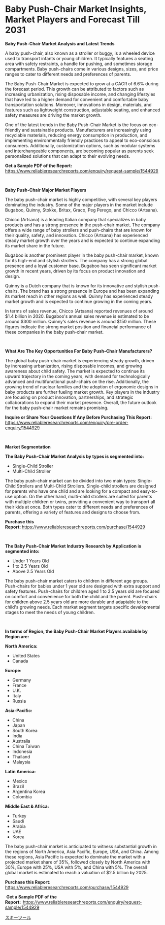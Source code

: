 <p><h1>Baby Push-Chair Market Insights, Market Players and Forecast Till 2031</h1></p><p><strong>Baby Push-Chair Market Analysis and Latest Trends</strong></p>
<p><p>A baby push-chair, also known as a stroller or buggy, is a wheeled device used to transport infants or young children. It typically features a seating area with safety restraints, a handle for pushing, and sometimes storage compartments. Baby push-chairs come in various designs, sizes, and price ranges to cater to different needs and preferences of parents.</p><p>The Baby Push-Chair Market is expected to grow at a CAGR of 6.6% during the forecast period. This growth can be attributed to factors such as increasing urbanization, rising disposable income, and changing lifestyles that have led to a higher demand for convenient and comfortable baby transportation solutions. Moreover, innovations in design, materials, and features such as lightweight construction, adjustable seating, and enhanced safety measures are driving the market growth.</p><p>One of the latest trends in the Baby Push-Chair Market is the focus on eco-friendly and sustainable products. Manufacturers are increasingly using recyclable materials, reducing energy consumption in production, and implementing environmentally friendly practices to appeal to eco-conscious consumers. Additionally, customization options, such as modular systems and interchangeable components, are becoming popular as parents seek personalized solutions that can adapt to their evolving needs.</p></p>
<p><strong>Get a Sample PDF of the Report:&nbsp;</strong> <a href="https://www.reliableresearchreports.com/enquiry/request-sample/1544929">https://www.reliableresearchreports.com/enquiry/request-sample/1544929</a></p>
<p>&nbsp;</p>
<p><strong>Baby Push-Chair Major Market Players</strong></p>
<p><p>The baby push-chair market is highly competitive, with several key players dominating the industry. Some of the major players in the market include Bugaboo, Quinny, Stokke, Britax, Graco, Peg Perego, and Chicco (Artsana).</p><p>Chicco (Artsana) is a leading Italian company that specializes in baby products and has a strong presence in the push-chair market. The company offers a wide range of baby strollers and push-chairs that are known for their quality, safety, and innovation. Chicco (Artsana) has experienced steady market growth over the years and is expected to continue expanding its market share in the future.</p><p>Bugaboo is another prominent player in the baby push-chair market, known for its high-end and stylish strollers. The company has a strong global presence and a loyal customer base. Bugaboo has seen significant market growth in recent years, driven by its focus on product innovation and design.</p><p>Quinny is a Dutch company that is known for its innovative and stylish push-chairs. The brand has a strong presence in Europe and has been expanding its market reach in other regions as well. Quinny has experienced steady market growth and is expected to continue growing in the coming years.</p><p>In terms of sales revenue, Chicco (Artsana) reported revenues of around $1.4 billion in 2020. Bugaboo's annual sales revenue is estimated to be around $300 million. Quinny's sales revenue is around $150 million. These figures indicate the strong market position and financial performance of these companies in the baby push-chair market.</p></p>
<p>&nbsp;</p>
<p><strong>What Are The Key Opportunities For Baby Push-Chair Manufacturers?</strong></p>
<p><p>The global baby push-chair market is experiencing steady growth, driven by increasing urbanization, rising disposable incomes, and growing awareness about child safety. The market is expected to continue its upward trajectory in the coming years, with demand for technologically advanced and multifunctional push-chairs on the rise. Additionally, the growing trend of nuclear families and the adoption of ergonomic designs in baby products are further fueling market growth. Key players in the industry are focusing on product innovation, partnerships, and strategic collaborations to expand their market presence. Overall, the future outlook for the baby push-chair market remains promising.</p></p>
<p><strong>Inquire or Share Your Questions If Any Before Purchasing This Report:</strong> <a href="https://www.reliableresearchreports.com/enquiry/pre-order-enquiry/1544929">https://www.reliableresearchreports.com/enquiry/pre-order-enquiry/1544929</a></p>
<p>&nbsp;</p>
<p><strong>Market Segmentation</strong></p>
<p><strong>The Baby Push-Chair Market Analysis by types is segmented into:</strong></p>
<p><ul><li>Single-Child Stroller</li><li>Multi-Child Stroller</li></ul></p>
<p><p>The baby push-chair market can be divided into two main types: Single-Child Strollers and Multi-Child Strollers. Single-child strollers are designed for parents who have one child and are looking for a compact and easy-to-use option. On the other hand, multi-child strollers are suited for parents with multiple children or twins, providing a convenient way to transport all their kids at once. Both types cater to different needs and preferences of parents, offering a variety of features and designs to choose from.</p></p>
<p><strong>Purchase this Report:&nbsp;</strong><a href="https://www.reliableresearchreports.com/purchase/1544929">https://www.reliableresearchreports.com/purchase/1544929</a></p>
<p>&nbsp;</p>
<p><strong>The Baby Push-Chair Market Industry Research by Application is segmented into:</strong></p>
<p><ul><li>Under 1 Years Old</li><li>1 to 2.5 Years Old</li><li>Above 2.5 Years Old</li></ul></p>
<p><p>The baby push-chair market caters to children in different age groups. Push-chairs for babies under 1 year old are designed with extra support and safety features. Push-chairs for children aged 1 to 2.5 years old are focused on comfort and convenience for both the child and the parent. Push-chairs for children above 2.5 years old are more durable and adaptable to the child's growing needs. Each market segment targets specific developmental stages to meet the needs of young children.</p></p>
<p>&nbsp;</p>
<p><strong>In terms of Region, the Baby Push-Chair Market Players available by Region are:</strong></p>
<p>
    <p> <strong> North America: </strong>
        <ul>
            <li>United States</li>
            <li>Canada</li>
        </ul>
        </p> 
    <p> <strong> Europe: </strong>
        <ul>
            <li>Germany</li>
            <li>France</li>
            <li>U.K.</li>
            <li>Italy</li>
            <li>Russia</li>
        </ul>
        </p> 
    <p> <strong> Asia-Pacific: </strong>
        <ul>
            <li>China</li>
            <li>Japan</li>
            <li>South Korea</li>
            <li>India</li>
            <li>Australia</li>
            <li>China Taiwan</li>
            <li>Indonesia</li>
            <li>Thailand</li>
            <li>Malaysia</li>
        </ul>
        </p> 
    <p> <strong> Latin America: </strong>
        <ul>
            <li>Mexico</li>
            <li>Brazil</li>
            <li>Argentina Korea</li>
            <li>Colombia</li>
        </ul>
        </p> 
    <p> <strong> Middle East & Africa: </strong>
        <ul>
            <li>Turkey</li>
            <li>Saudi</li>
            <li>Arabia</li>
            <li>UAE</li>
            <li>Korea</li>
        </ul>
    </p>
    </p>
<p><p>The baby push-chair market is anticipated to witness substantial growth in the regions of North America, Asia Pacific, Europe, USA, and China. Among these regions, Asia Pacific is expected to dominate the market with a projected market share of 35%, followed closely by North America with 30%, Europe with 25%, USA with 5%, and China with 5%. The overall global market is estimated to reach a valuation of $2.5 billion by 2025.</p></p>
<p><strong>Purchase this Report: </strong><a href="https://www.reliableresearchreports.com/purchase/1544929">https://www.reliableresearchreports.com/purchase/1544929</a></p>
<p>&nbsp;<strong>Get a Sample PDF of the Report:&nbsp;&nbsp;</strong><a href="https://www.reliableresearchreports.com/enquiry/request-sample/1544929">https://www.reliableresearchreports.com/enquiry/request-sample/1544929</a></p>
<p><strong></strong></p>
<p><p><a href="https://github.com/zekaoe592392/Market-Research-Report-List-1/blob/main/66359387166.md">スキーツール</a></p></p>